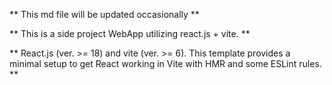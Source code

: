 ** This md file will be updated occasionally **

** This is a side project WebApp utilizing react.js + vite. **

** React.js (ver. >= 18) and vite (ver. >= 6). This template provides a minimal setup to get React working in Vite with HMR and some ESLint rules. **
